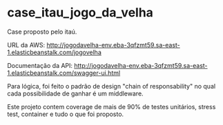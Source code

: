 # case_itau_jogo_da_velha

Case proposto pelo itaú.

URL da AWS:
  http://jogodavelha-env.eba-3qfzmt59.sa-east-1.elasticbeanstalk.com/jogovelha
  
Documentação da API:
  http://jogodavelha-env.eba-3qfzmt59.sa-east-1.elasticbeanstalk.com/swagger-ui.html
  
Para lógica, foi feito o padrão de design "chain of responsability" no qual cada possibilidade de ganhar é um middleware.

Este projeto contem coverage de mais de 90% de testes unitários, stress test, container e tudo o que foi proposto.
